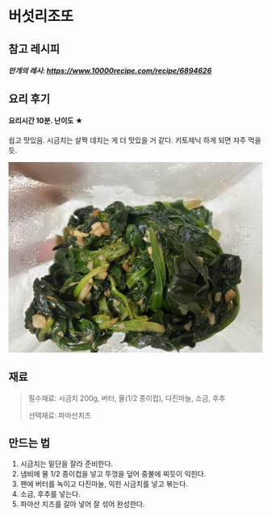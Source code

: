 버섯리조또
=============
참고 레시피
-------------
##### 만개의 레시: https://www.10000recipe.com/recipe/6894626

요리 후기
----------
#### 요리시간 10분. 난이도 ★
쉽고 맛있음. 시금치는 살짝 데치는 게 더 맛있을 거 같다. 키토제닉 하게 되면 자주 먹을듯.

![Alt text](./버터시금치.jpeg)

재료
-------------
> 필수재료: 시금치 200g, 버터, 물(1/2 종이컵), 다진마늘, 소금, 후추
>
> 선택재료: 파마산치즈

만드는 법
-------------
1. 시금치는 밑단을 잘라 준비한다.
2. 냄비에 물 1/2 종이컵을 넣고 뚜껑을 덮어 중불에 찌듯이 익힌다.
3. 팬에 버터를 녹이고 다진마늘, 익힌 시금치를 넣고 볶는다.
4. 소금, 후추를 넣는다.
5. 파마산 치즈를 갈아 넣어 잘 섞어 완성한다.